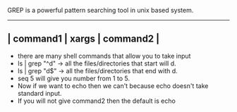 GREP is a powerful pattern searching tool in unix based system. 

 -------------------------------
 | command1 | xargs | command2 |
 -------------------------------

- there are many shell commands that allow you to take input 
- ls | grep "^d" -> all the files/directories that start will d.
- ls | grep "d$" -> all the files/directories that end with d. 
- seq 5 will give you number from 1 to 5. 
- Now if we want to echo then we can't because echo doesn't take standard input. 
- If you will not give command2 then the default is echo
